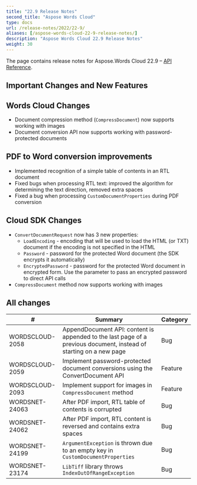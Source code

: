 ```yaml
---
title: "22.9 Release Notes"
second_title: "Aspose Words Cloud"
type: docs
url: /release-notes/2022/22-9/
aliases: [/aspose-words-cloud-22-9-release-notes/]
description: "Aspose Words Cloud 22.9 Release Notes"
weight: 30
---
```


The page contains release notes for Aspose.Words Cloud 22.9 – [API Reference](https://apireference.aspose.cloud/words/).

## Important Changes and New Features

## Words Cloud Changes

- Document compression method (`CompressDocument`) now supports working with images
- Document conversion API now supports working with password-protected documents


## PDF to Word conversion improvements

- Implemented recognition of a simple table of contents in an RTL document
- Fixed bugs when processing RTL text: improved the algorithm for determining the text direction, removed extra spaces
- Fixed a bug when processing `CustomDocumentProperties` during PDF conversion


## Cloud SDK Changes

- `ConvertDocumentRequest` now has 3 new properties:
  - `LoadEncoding` - encoding that will be used to load the HTML (or TXT) document if the encoding is not specified in the HTML
  - `Password` - password for the protected Word document (the SDK encrypts it automatically)
  - `EncryptedPassword` - password for the protected Word document in encrypted form. Use the parameter to pass an encrypted password to direct API calls
- `CompressDocument` method now supports working with images

## All changes

| #               | Summary                                                                                              | Category |
|-----------------|------------------------------------------------------------------------------------------------------|----------|
| WORDSCLOUD-2058 | AppendDocument API: content is appended to the last page of a previous document, instead of starting on a new page | Bug      |
| WORDSCLOUD-2059 | Implement password-protected document conversions using the ConvertDocument API                      | Feature  |
| WORDSCLOUD-2093 | Implement support for images in `CompressDocument` method                                            | Feature  |
| WORDSNET-24063  | After PDF import, RTL table of contents is corrupted                                                 | Bug      |
| WORDSNET-24062  | After PDF import, RTL content is reversed and contains extra spaces                                  | Bug      |
| WORDSNET-24199  | `ArgumentException` is thrown due to an empty key in `CustomDocumentProperties`                      | Bug      |
| WORDSNET-23174  | `LibTiff` library throws `IndexOutOfRangeException`                                                  | Bug      |